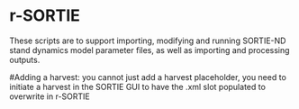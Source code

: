 # r-SORTIE
These scripts are to support importing, modifying and running SORTIE-ND stand dynamics model parameter files, as well as importing and processing outputs.

#Adding a harvest:
you cannot just add a harvest placeholder, you need to initiate a harvest in the SORTIE GUI to have the .xml slot populated to overwrite in r-SORTIE